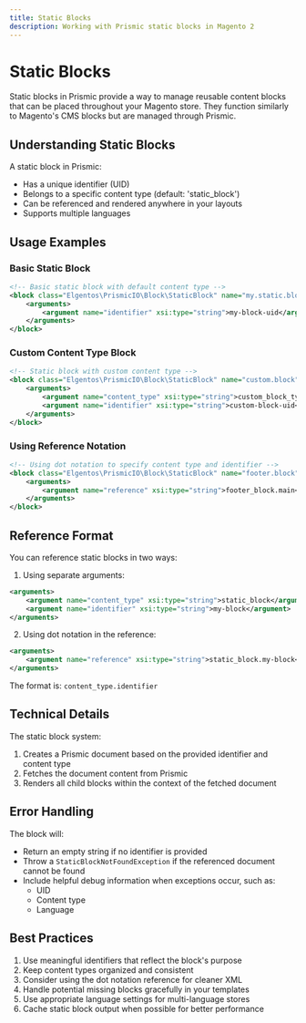 ```yaml
---
title: Static Blocks
description: Working with Prismic static blocks in Magento 2
---
```


# Static Blocks

Static blocks in Prismic provide a way to manage reusable content blocks that can be placed throughout your Magento store. They function similarly to Magento's CMS blocks but are managed through Prismic.

## Understanding Static Blocks

A static block in Prismic:
- Has a unique identifier (UID)
- Belongs to a specific content type (default: 'static_block')
- Can be referenced and rendered anywhere in your layouts
- Supports multiple languages

## Usage Examples

### Basic Static Block

```xml
<!-- Basic static block with default content type -->
<block class="Elgentos\PrismicIO\Block\StaticBlock" name="my.static.block">
    <arguments>
        <argument name="identifier" xsi:type="string">my-block-uid</argument>
    </arguments>
</block>
```

### Custom Content Type Block

```xml
<!-- Static block with custom content type -->
<block class="Elgentos\PrismicIO\Block\StaticBlock" name="custom.block">
    <arguments>
        <argument name="content_type" xsi:type="string">custom_block_type</argument>
        <argument name="identifier" xsi:type="string">custom-block-uid</argument>
    </arguments>
</block>
```

### Using Reference Notation

```xml
<!-- Using dot notation to specify content type and identifier -->
<block class="Elgentos\PrismicIO\Block\StaticBlock" name="footer.block">
    <arguments>
        <argument name="reference" xsi:type="string">footer_block.main</argument>
    </arguments>
</block>
```

## Reference Format

You can reference static blocks in two ways:

1. Using separate arguments:
```xml
<arguments>
    <argument name="content_type" xsi:type="string">static_block</argument>
    <argument name="identifier" xsi:type="string">my-block</argument>
</arguments>
```

2. Using dot notation in the reference:
```xml
<arguments>
    <argument name="reference" xsi:type="string">static_block.my-block</argument>
</arguments>
```

The format is: `content_type.identifier`

## Technical Details

The static block system:
1. Creates a Prismic document based on the provided identifier and content type
2. Fetches the document content from Prismic
3. Renders all child blocks within the context of the fetched document

## Error Handling

The block will:
- Return an empty string if no identifier is provided
- Throw a `StaticBlockNotFoundException` if the referenced document cannot be found
- Include helpful debug information when exceptions occur, such as:
  - UID
  - Content type
  - Language

## Best Practices

1. Use meaningful identifiers that reflect the block's purpose
2. Keep content types organized and consistent
3. Consider using the dot notation reference for cleaner XML
4. Handle potential missing blocks gracefully in your templates
5. Use appropriate language settings for multi-language stores
6. Cache static block output when possible for better performance 